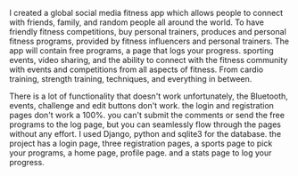 I created a global social media fitness app which allows people to connect with friends, family, and random people all around the world. To have friendly fitness competitions, buy personal trainers, produces and personal fitness programs, provided by fitness influencers and personal trainers. The app will contain free programs, a page that logs your progress. sporting events, video sharing, and the ability to connect with the fitness community with events and competitions from all aspects of fitness. From cardio training, strength training, techniques, and everything in between. 

There is a lot of functionality that doesn't work unfortunately, the Bluetooth, events, challenge and edit buttons don't work. the login and registration pages don't work a 100%. you can't submit the comments or send the free programs to the log page, but you can seamlessly flow through the pages without any effort. I used Django, python and sqlite3 for the database. the project has a login page, three registration pages, a sports page to pick your programs, a home page, profile page. and a stats page to log your progress.
